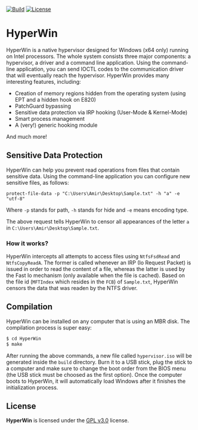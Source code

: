 <p align="left">
<a href="https://ci.appveyor.com/project/amiryeshurun/hyperwin/branch/master"><img src="https://ci.appveyor.com/api/projects/status/github/amiryeshurun/hyperwin?svg=true" alt="Build"></a>
<a href="https://www.gnu.org/licenses/gpl-3.0"><img src="https://img.shields.io/badge/License-GPLv3-blue.svg" alt="License"></a>
</p>

# HyperWin

HyperWin is a native hypervisor designed for Windows (x64 only) running on Intel processors. The whole system consists three major components: a hypervisor, a driver and a command line application. Using the command-line application, you can send IOCTL codes to the communication driver that will eventually reach the hypervisor.
HyperWin provides many interesting features, including: 
- Creation of memory regions hidden from the operating system (using EPT and a hidden hook on E820)
- PatchGuard bypassing
- Sensitive data protection via IRP hooking (User-Mode & Kernel-Mode) 
- Smart process management
- A (very!) generic hooking module

And much more!

## Sensitive Data Protection

HyperWin can help you prevent read operations from files that contain sensitive data. Using the command-line application you can configure new sensitive files, as follows:

`protect-file-data -p "C:\Users\Amir\Desktop\Sample.txt" -h "a" -e "utf-8"`

Where `-p` stands for path, `-h` stands for hide and `-e` means encoding type.

The above request tells HyperWin to censor all appearances of the letter `a` in `C:\Users\Amir\Desktop\Sample.txt`.

### How it works?

HyperWin intercepts all attempts to access files using `NtfsFsdRead` and `NtfsCopyReadA`. The former is called whenever an IRP (Io Request Packet) is issued in order to read the content of a file, whereas the latter is used by the Fast Io mechanism (only available when the file is cached). Based on the file id (`MFTIndex` which resides in the `FCB`) of `Sample.txt`, HyperWin censors the data that was readen by the NTFS driver.

## Compilation
HyperWin can be installed on any computer that is using an MBR disk. The compilation process is super easy:
```sh
$ cd HyperWin
$ make
```
After running the above commands, a new file called `hypervisor.iso` will be generated inside the `build` directory. Burn it to a USB stick, plug the stick to a computer and make sure to change the boot order from the BIOS menu (the USB stick must be choosed as the first option).
Once the computer boots to HyperWin, it will automatically load Windows after it finishes the initialization process.

License
---

**HyperWin** is licensed under the [GPL v3.0](LICENSE) license.
